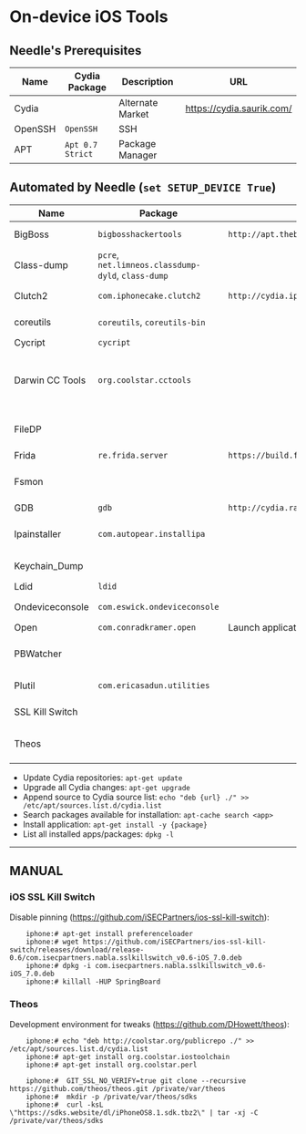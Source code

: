 # On-device iOS Tools

## Needle's Prerequisites

Name           	| Cydia Package     | Description               | URL
------------- 	| -------------		| -------------             | -------------
Cydia 			| 					| Alternate Market  		| https://cydia.saurik.com/
OpenSSH			| `OpenSSH`			| SSH 						|
APT				| `Apt 0.7 Strict`	| Package Manager			|


## Automated by Needle (`set SETUP_DEVICE True`)

Name           	| Package      										 | Repo        								     | Description           	| URL
------------- 	| -------------										 | ------------- 							     | -------------         	| -------------
BigBoss 		| `bigbosshackertools` 								 | `http://apt.thebigboss.org/repofiles/cydia/`  | Common unix tools 	    |
Class-dump 		| `pcre`, `net.limneos.classdump-dyld`, `class-dump` | 												 | Dump class interfaces	|
Clutch2 		| `com.iphonecake.clutch2`						     | `http://cydia.iphonecake.com` 				 | Decrypt app binary		|
coreutils 		| `coreutils`, `coreutils-bin`						 |												 | Core UNIX utilities 		|
Cycript			| `cycript`											 | 												 | Hooking					| http://www.cycript.com
Darwin CC Tools | `org.coolstar.cctools`							 |				  								 | Inspect binary's properties (`otool`, `lipo`, etc.) |
FileDP 			|													 |												 | Data Protection Class 	| http://www.securitylearn.net/2012/10/18/extracting-data-protection-class-from-files-on-ios/
Frida 			| `re.frida.server`									 | `https://build.frida.re`						 | Hooking					| http://www.frida.re
Fsmon 			|													 |												 | Monitor filesystem changes| https://github.com/nowsecure/fsmon
GDB 			| `gdb`												 | `http://cydia.radare.org/`					 | Debugger 				|
Ipainstaller 	| `com.autopear.installipa` 						 | 												 | Install an IPA from the filesystem |
Keychain_Dump   |													 | 												 | Dump keychain			|
Ldid 			| `ldid`											 | 												 | Sign binaries			|
Ondeviceconsole | `com.eswick.ondeviceconsole`						 |												 | Access syslog			|
Open			| `com.conradkramer.open`							  												 | Launch applications		|
PBWatcher 		|													 |												 | Dump the OS Pasteboard	| https://github.com/dmayer/pbwatcher/
Plutil 			| `com.ericasadun.utilities` 						 | 												 | Manipulate Plists  		|
SSL Kill Switch |                                                    |                                               | Disable Pinning |
Theos 			| 						 | 												 | Development Environment for Tweaks  		| https://github.com/theos/theos/wiki/Installation

* Update Cydia repositories: `apt-get update`
* Upgrade all Cydia changes: `apt-get upgrade`
* Append source to Cydia source list: `echo "deb {url} ./" >> /etc/apt/sources.list.d/cydia.list`
* Search packages available for installation: `apt-cache search <app>`
* Install application: `apt-get install -y {package}`
* List all installed apps/packages: `dpkg -l`


- - -

## MANUAL


### iOS SSL Kill Switch

Disable pinning (https://github.com/iSECPartners/ios-ssl-kill-switch):

```
	iphone:# apt-get install preferenceloader
	iphone:# wget https://github.com/iSECPartners/ios-ssl-kill-switch/releases/download/release-0.6/com.isecpartners.nabla.sslkillswitch_v0.6-iOS_7.0.deb
	iphone:# dpkg -i com.isecpartners.nabla.sslkillswitch_v0.6-iOS_7.0.deb
	iphone:# killall -HUP SpringBoard
```


### Theos

Development environment for tweaks (https://github.com/DHowett/theos):

```
    iphone:# echo "deb http://coolstar.org/publicrepo ./" >> /etc/apt/sources.list.d/cydia.list
    iphone:# apt-get install org.coolstar.iostoolchain
    iphone:# apt-get install org.coolstar.perl

    iphone:#  GIT_SSL_NO_VERIFY=true git clone --recursive https://github.com/theos/theos.git /private/var/theos
    iphone:#  mkdir -p /private/var/theos/sdks
    iphone:#  curl -ksL \"https://sdks.website/dl/iPhoneOS8.1.sdk.tbz2\" | tar -xj -C /private/var/theos/sdks
```
